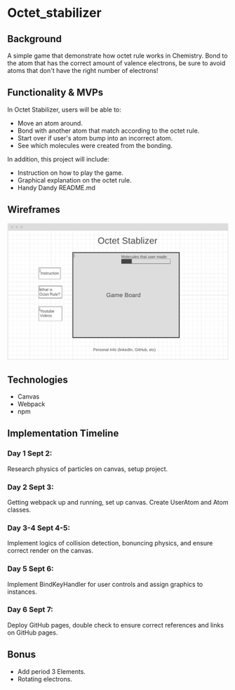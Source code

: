 # Octet_stabilizer

## Background
A simple game that demonstrate how octet rule works in Chemistry. Bond to the atom that has the correct amount of valence electrons, be sure to avoid atoms that don't have the right number of electrons!

## Functionality & MVPs
In Octet Stabilizer, users will be able to:
- Move an atom around.
- Bond with another atom that match according to the octet rule.
- Start over if user's atom bump into an incorrect atom.
- See which molecules were created from the bonding.

In addition, this project will include:
- Instruction on how to play the game.
- Graphical explanation on the octet rule.
- Handy Dandy README.md

## Wireframes
![webframe](https://raw.githubusercontent.com/Yu-HuanWu/Octet_stabilizer/main/webframe.png)

## Technologies
- Canvas
- Webpack
- npm

## Implementation Timeline
### Day 1 Sept 2: 
Research physics of particles on canvas, setup project.
### Day 2 Sept 3: 
Getting webpack up and running, set up canvas. Create UserAtom and Atom classes.
### Day 3-4 Sept 4-5: 
Implement logics of collision detection, bonuncing physics, and ensure correct render on the canvas.
### Day 5 Sept 6: 
Implement BindKeyHandler for user controls and assign graphics to instances.
### Day 6 Sept 7: 
Deploy GitHub pages, double check to ensure correct references and links on GitHub pages.

## Bonus
- Add period 3 Elements.
- Rotating electrons.